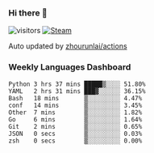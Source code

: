 ### Hi there 👋

![visitors](https://visitor-badge.glitch.me/badge?page_id=zhourunlai)
[![Steam](https://img.shields.io/badge/dynamic/json?label=Steam&query=%24.data.totalSubs&url=https%3A%2F%2Fapi.spencerwoo.com%2Fsubstats%2F%3Fsource%3DsteamGames%26queryKey%3D76561198285156854&suffix=%20Games&logo=steam&labelColor=134375&color=0b1a37&longCache=true)](http://steamcommunity.com/profiles/76561198285156854)

Auto updated by <a href="https://github.com/zhourunlai/zhourunlai/actions" target="_blank">zhourunlai/actions</a>

### Weekly Languages Dashboard

<!--PART:wakatime-->
```text
Python 3 hrs 37 mins █████▒░░░░ 51.80%
YAML   2 hrs 31 mins ███▓░░░░░░ 36.15%
Bash   18 mins       ▒░░░░░░░░░ 4.47%
conf   14 mins       ▒░░░░░░░░░ 3.45%
Other  7 mins        ▒░░░░░░░░░ 1.82%
Go     6 mins        ▒░░░░░░░░░ 1.64%
Git    2 mins        ▒░░░░░░░░░ 0.65%
JSON   0 secs        ▒░░░░░░░░░ 0.03%
zsh    0 secs        ▒░░░░░░░░░ 0.00%
```
<!--PART:wakatime-->
